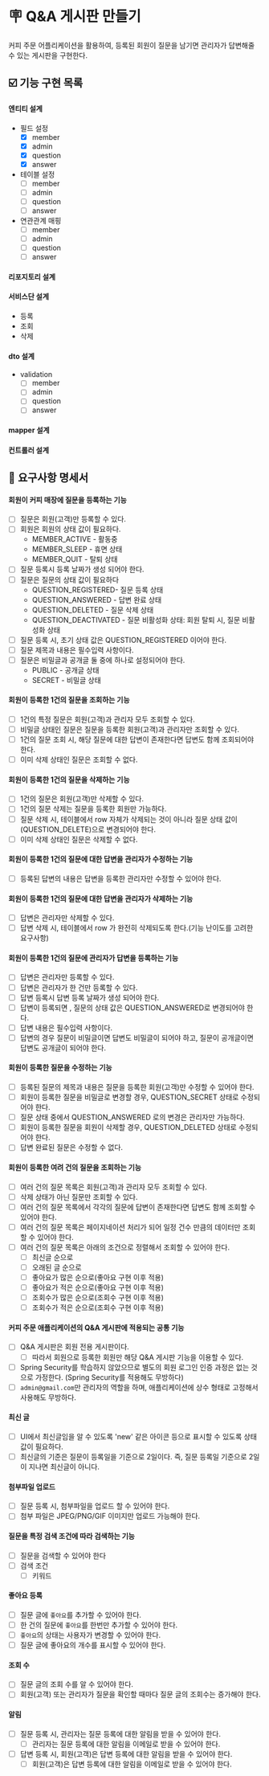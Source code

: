 # 🪧 Q&A 게시판 만들기
커피 주문 어플리케이션을 활용하여, 등록된 회원이 질문을 남기면 관리자가 답변해줄 수 있는 게시판을 구현한다.

## ☑️ 기능 구현 목록
#### 엔티티 설계
- 필드 설정
  - [x] member
  - [x] admin
  - [x] question
  - [x] answer
- 테이블 설정
  - [ ] member
  - [ ] admin
  - [ ] question
  - [ ] answer
- 연관관계 매핑
  - [ ] member
  - [ ] admin
  - [ ] question
  - [ ] answer
#### 리포지토리 설계
#### 서비스단 설계
- 등록
- 조회
- 삭제
#### dto 설계
- validation
  - [ ] member
  - [ ] admin
  - [ ] question
  - [ ] answer
#### mapper 설계
#### 컨트롤러 설계

## 🚀 요구사항 명세서
#### 회원이 커피 매장에 질문을 등록하는 기능
- [ ]  질문은 회원(고객)만 등록할 수 있다.
  - [ ] 회원은 회원의 상태 값이 필요하다.
    - MEMBER_ACTIVE - 활동중
    - MEMBER_SLEEP - 휴면 상태
    - MEMBER_QUIT - 탈퇴 상태
- [ ]  질문 등록시 등록 날짜가 생성 되어야 한다.
- [ ]  질문은 질문의 상태 값이 필요하다
    - QUESTION_REGISTERED- 질문 등록 상태
    - QUESTION_ANSWERED - 답변 완료 상태
    - QUESTION_DELETED - 질문 삭제 상태
    - QUESTION_DEACTIVATED - 질문 비활성화 상태: 회원 탈퇴 시, 질문 비활성화 상태
- [ ]  질문 등록 시, 초기 상태 값은 QUESTION_REGISTERED 이어야 한다.
- [ ]  질문 제목과 내용은 필수입력 사항이다.
- [ ]  질문은 비밀글과 공개글 둘 중에 하나로 설정되어야 한다.
    - PUBLIC - 공개글 상태
    - SECRET - 비밀글 상태

#### 회원이 등록한 1건의 질문을 조회하는 기능
- [ ]  1건의 특정 질문은 회원(고객)과 관리자 모두 조회할 수 있다.
- [ ]  비밀글 상태인 질문은 질문을 등록한 회원(고객)과 관리자만 조회할 수 있다.
- [ ]  1건의 질문 조회 시, 해당 질문에 대한 답변이 존재한다면 답변도 함께 조회되어야 한다.
- [ ]  이미 삭제 상태인 질문은 조회할 수 없다.

#### 회원이 등록한 1건의 질문을 삭제하는 기능
- [ ]  1건의 질문은 회원(고객)만 삭제할 수 있다.
- [ ]  1건의 질문 삭제는 질문을 등록한 회원만 가능하다.
- [ ]  질문 삭제 시, 테이블에서 row 자체가 삭제되는 것이 아니라 질문 상태 값이(QUESTION_DELETE)으로 변경되어야 한다.
- [ ]  이미 삭제 상태인 질문은 삭제할 수 없다.

#### 회원이 등록한 1건의 질문에 대한 답변을 관리자가 수정하는  기능
- [ ]  등록된 답변의 내용은 답변을 등록한 관리자만 수정할 수 있어야 한다.

#### 회원이 등록한 1건의 질문에 대한 답변을 관리자가 삭제하는 기능
- [ ]  답변은 관리자만 삭제할 수 있다.
- [ ]  답변 삭제 시, 테이블에서 row 가 완전히 삭제되도록 한다.(기능 난이도를 고려한 요구사항)

#### 회원이 등록한 1건의 질문에 관리자가 답변을 등록하는 기능
- [ ]  답변은 관리자만 등록할 수 있다.
- [ ]  답변은 관리자가 한 건만 등록할 수 있다.
- [ ]  답변 등록시 답변 등록 날짜가 생성 되어야 한다.
- [ ]  답변이 등록되면 , 질문의 상태 값은 QUESTION_ANSWERED로 변경되어야 한다.
- [ ]  답변 내용은 필수입력 사항이다.
- [ ]  답변의 경우 질문이 비밀글이면 답변도 비밀글이 되어야 하고, 질문이 공개글이면 답변도 공개글이 되어야 한다.

#### 회원이 등록한 질문을 수정하는 기능
- [ ]  등록된 질문의 제목과 내용은 질문을 등록한 회원(고객)만 수정할 수 있어야 한다.
- [ ]  회원이 등록한 질문을 비밀글로 변경할 경우, QUESTION_SECRET 상태로 수정되어야 한다.
- [ ]  질문 상태 중에서 QUESTION_ANSWERED 로의 변경은 관리자만 가능하다.
- [ ]  회원이 등록한 질문을 회원이 삭제할 경우, QUESTION_DELETED 상태로 수정되어야 한다.
- [ ]  답변 완료된 질문은 수정할 수 없다.

#### 회원이 등록한 여려 건의 질문을 조회하는 기능
- [ ]  여러 건의 질문 목록은 회원(고객)과 관리자 모두 조회할 수 있다.
- [ ]  삭제 상태가 아닌 질문만 조회할 수 있다.
- [ ]  여러 건의 질문 목록에서 각각의 질문에 답변이 존재한다면 답변도 함께 조회할 수 있어야 한다.
- [ ]  여러 건의 질문 목록은 페이지네이션 처리가 되어 일정 건수 만큼의 데이터만 조회할 수 있어야 한다.
- [ ]  여러 건의 질문 목록은 아래의 조건으로 정렬해서 조회할 수 있어야 한다.
   - [ ]  최신글 순으로
   - [ ]  오래된 글 순으로
   - [ ]  좋아요가 많은 순으로(좋아요 구현 이후 적용)
   - [ ]  좋아요가 적은 순으로(좋아요 구현 이후 적용)
   - [ ]  조회수가 많은 순으로(조회수 구현 이후 적용)
   - [ ]  조회수가 적은 순으로(조회수 구현 이후 적용)

#### 커피 주문 애플리케이션의 Q&A 게시판에 적용되는 공통 기능
- [ ]  Q&A 게시판은 회원 전용 게시판이다.
   - [ ]  따라서 회원으로 등록한 회원만 해당 Q&A 게시판 기능을 이용할 수 있다.
- [ ]  Spring Security를 학습하지 않았으므로 별도의 회원 로그인 인증 과정은 없는 것으로 가정한다. (Spring Security를 적용해도 무방하다)
- [ ]  `admin@gmail.com`만 관리자의 역할을 하며, 애플리케이션에 상수 형태로 고정해서 사용해도 무방하다.

#### 최신 글
- [ ]  UI에서 최신글임을 알 수 있도록 'new' 같은 아이콘 등으로 표시할 수 있도록 상태값이 필요하다.
- [ ]  최신글의 기준은 질문이 등록일을 기준으로 2일이다. 즉, 질문 등록일 기준으로 2일이 지나면 최신글이 아니다.

#### 첨부파일 업로드
- [ ]  질문 등록 시, 첨부파일을 업로드 할 수 있어야 한다.
- [ ]  첨부 파일은 JPEG/PNG/GIF 이미지만 업로드 가능해야 한다.

#### 질문을 특정 검색 조건에 따라 검색하는 기능
- [ ]  질문을 검색할 수 있어야 한다
- [ ]  검색 조건
   - [ ]  키워드

#### 좋아요 등록
- [ ]  질문 글에 `좋아요`를 추가할 수 있어야 한다.
- [ ]  한 건의 질문에 `좋아요`를 한번만 추가할 수 있어야 한다.
- [ ]  `좋아요`의 상태는 사용자가 변경할 수 있어야 한다.
- [ ]  질문 글에 좋아요의 개수를 표시할 수 있어야 한다.

#### 조회 수
- [ ]  질문 글의 조회 수를 알 수 있어야 한다.
- [ ]  회원(고객) 또는 관리자가 질문을 확인할 때마다 질문 글의 조회수는 증가해야 한다.

#### 알림
- [ ]  질문 등록 시, 관리자는 질문 등록에 대한 알림을 받을 수 있어야 한다.
   - [ ]  관리자는 질문 등록에 대한 알림을 이메일로 받을 수 있어야 한다.
- [ ]  답변 등록 시, 회원(고객)은 답변 등록에 대한 알림을 받을 수 있어야 한다.
   - [ ]  회원(고객)은 답변 등록에 대한 알림을 이메일로 받을 수 있어야 한다.